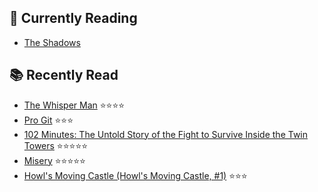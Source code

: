 ## 📖 Currently Reading
* [The Shadows](https://www.goodreads.com/review/show/3494692636) 
## 📚 Recently Read
* [The Whisper Man](https://www.goodreads.com/review/show/3487494483) ⭐️⭐️⭐️⭐️
* [Pro Git](https://www.goodreads.com/review/show/3476701464) ⭐️⭐️⭐️
* [102 Minutes: The Untold Story of the Fight to Survive Inside the Twin Towers](https://www.goodreads.com/review/show/3483787747) ⭐️⭐️⭐️⭐️⭐️
* [Misery](https://www.goodreads.com/review/show/3470373103) ⭐️⭐️⭐️⭐️⭐️
* [Howl's Moving Castle (Howl's Moving Castle, #1)](https://www.goodreads.com/review/show/3341103590) ⭐️⭐️⭐️

